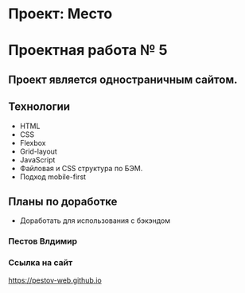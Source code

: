 # Проект: Место
# Проектная работа № 5

## Проект является одностраничным сайтом.

## Технологии
* HTML
* CSS
* Flexbox
* Grid-layout
* JavaScript
* Файловая и CSS структура по БЭМ.
* Подход mobile-first

## Планы по доработке
* Доработать для использования с бэкэндом

### Пестов Влдимир
### Ссылка на сайт
https://pestov-web.github.io



